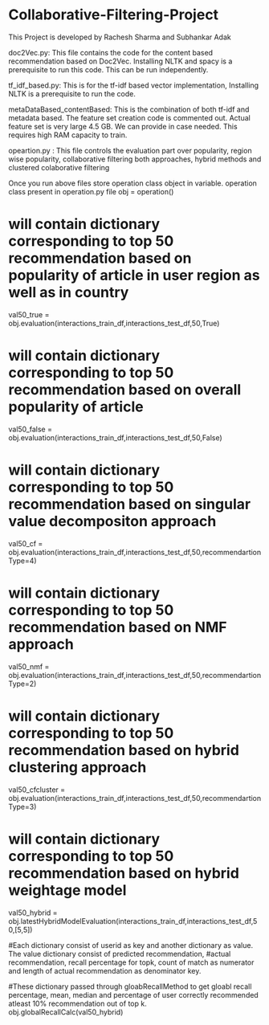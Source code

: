 # Collaborative-Filtering-Project
This Project is developed by Rachesh Sharma and Subhankar Adak

doc2Vec.py:  This file contains the code for the content based recommendation based on Doc2Vec. Installing NLTK and spacy is a prerequisite to run this code. This can be run independently.

tf_idf_based.py: This is for the tf-idf based vector implementation, Installing NLTK is a prerequisite to run the code.

metaDataBased_contentBased: This is the combination of both tf-idf and metadata based. The feature set creation code is commented out. Actual feature set is very large 4.5 GB. We can provide in case needed. This requires high RAM capacity to train.

opeartion.py : This file controls the evaluation part over popularity, region wise popularity, collaborative filtering both approaches, hybrid methods and clustered colaborative filtering

Once you run above files store operation class object in variable. operation class present in operation.py file
obj = operation()
# will contain dictionary corresponding to top 50 recommendation based on popularity of article in user region as well as in country
val50_true = obj.evaluation(interactions_train_df,interactions_test_df,50,True)

# will contain dictionary corresponding to top 50 recommendation based on overall popularity of article
val50_false = obj.evaluation(interactions_train_df,interactions_test_df,50,False)

# will contain dictionary corresponding to top 50 recommendation based on singular value decompositon approach
val50_cf = obj.evaluation(interactions_train_df,interactions_test_df,50,recommendartionType=4)

# will contain dictionary corresponding to top 50 recommendation based on NMF approach
val50_nmf = obj.evaluation(interactions_train_df,interactions_test_df,50,recommendartionType=2)

# will contain dictionary corresponding to top 50 recommendation based on hybrid clustering approach
val50_cfcluster = obj.evaluation(interactions_train_df,interactions_test_df,50,recommendartionType=3)

# will contain dictionary corresponding to top 50 recommendation based on hybrid weightage model
val50_hybrid = obj.latestHybridModelEvaluation(interactions_train_df,interactions_test_df,50,[5,5])

#Each dictionary consist of userid as key and another dictionary as value. The value dictionary consist of predicted recommendation, #actual recommendation, recall percentage for topk, count of match as numerator and length of actual recommendation as denominator key.

#These dictionary passed through gloabRecallMethod to get gloabl recall percentage, mean, median and percentage of user correctly recommended atleast 10% recommendation out of top k. 
obj.globalRecallCalc(val50_hybrid)
